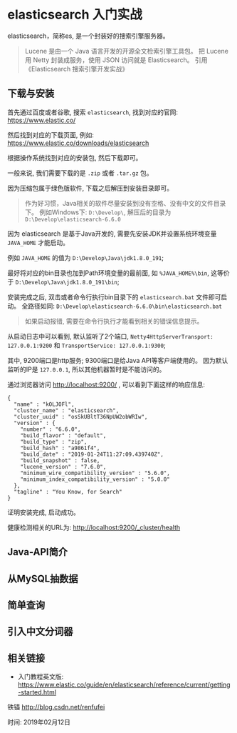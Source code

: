 # elasticsearch 入门实战

elasticsearch，简称es, 是一个封装好的搜索引擎服务器。

> Lucene 是由一个 Java 语言开发的开源全文检索引擎工具包。
> 把 Lucene 用 Netty 封装成服务，使用 JSON 访问就是 Elasticsearch。
> 引用《Elasticsearch 搜索引擎开发实战》

## 下载与安装

首先通过百度或者谷歌, 搜索 `elasticsearch`, 找到对应的官网: <https://www.elastic.co/>

然后找到对应的下载页面, 例如: <https://www.elastic.co/downloads/elasticsearch>

根据操作系统找到对应的安装包, 然后下载即可。 

一般来说, 我们需要下载的是 `.zip` 或者 `.tar.gz` 包。

因为压缩包属于绿色版软件, 下载之后解压到安装目录即可。

> 作为好习惯，Java相关的软件尽量安装到没有空格、没有中文的文件目录下。
> 例如Windows下: `D:\Develop\`, 解压后的目录为 `D:\Develop\elasticsearch-6.6.0`


因为 elasticsearch 是基于Java开发的, 需要先安装JDK并设置系统环境变量 `JAVA_HOME` 才能启动。

例如 `JAVA_HOME` 的值为 `D:\Develop\Java\jdk1.8.0_191`; 

最好将对应的bin目录也加到Path环境变量的最前面, 如 `%JAVA_HOME%\bin`, 这等价于 `D:\Develop\Java\jdk1.8.0_191\bin`;

安装完成之后, 双击或者命令行执行bin目录下的 `elasticsearch.bat` 文件即可启动。 全路径如同: `D:\Develop\elasticsearch-6.6.0\bin\elasticsearch.bat`

> 如果启动报错, 需要在命令行执行才能看到相关的错误信息提示。

从启动日志中可以看到, 默认监听了2个端口, `Netty4HttpServerTransport: 127.0.0.1:9200` 和  `TransportService: 127.0.0.1:9300`;

其中, 9200端口是http服务; 9300端口是给Java API等客户端使用的。 因为默认监听的IP是 `127.0.0.1`, 所以其他机器暂时是不能访问的。

通过浏览器访问 <http://localhost:9200/> , 可以看到下面这样的响应信息:

```
{
  "name" : "kOLJOFl",
  "cluster_name" : "elasticsearch",
  "cluster_uuid" : "osSkUBltT36NpUW2obWRIw",
  "version" : {
    "number" : "6.6.0",
    "build_flavor" : "default",
    "build_type" : "zip",
    "build_hash" : "a9861f4",
    "build_date" : "2019-01-24T11:27:09.439740Z",
    "build_snapshot" : false,
    "lucene_version" : "7.6.0",
    "minimum_wire_compatibility_version" : "5.6.0",
    "minimum_index_compatibility_version" : "5.0.0"
  },
  "tagline" : "You Know, for Search"
}
```

证明安装完成, 启动成功。

健康检测相关的URL为: <http://localhost:9200/_cluster/health>


## Java-API简介



## 从MySQL抽数据


## 简单查询


## 引入中文分词器




## 相关链接


- 入门教程英文版: <https://www.elastic.co/guide/en/elasticsearch/reference/current/getting-started.html>


铁锚 <http://blog.csdn.net/renfufei>

时间: 2019年02月12日